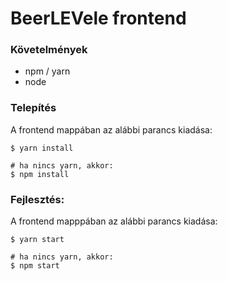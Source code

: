 # BeerLEVele frontend

### Követelmények
- npm / yarn
- node

### Telepítés
A frontend mappában az alábbi parancs kiadása:

```terminal
$ yarn install

# ha nincs yarn, akkor:
$ npm install
```

### Fejlesztés:
A frontend mapppában az alábbi parancs kiadása:
```terminal
$ yarn start

# ha nincs yarn, akkor:
$ npm start
```
